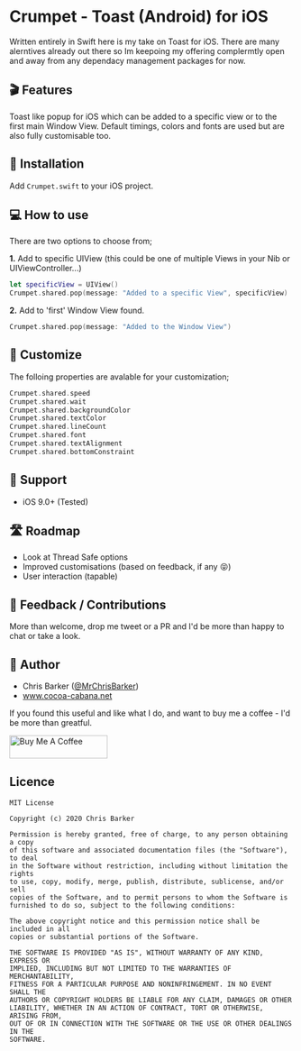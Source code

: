 # Crumpet - Toast (Android) for iOS

Written entirely in Swift here is my take on Toast for iOS. There are many alerntives already out there so Im keepoing my offering complermtly open and away from any dependacy management packages for now.

## 🎬 Features
Toast like popup for iOS which can be added to a specific view or to the first main Window View. Default timings, colors and fonts are used but are also fully customisable too.

## 🧰 Installation
Add `Crumpet.swift` to your iOS project.

## 💻 How to use

There are two options to choose from;

**1.** Add to specific UIView (this could be one of multiple Views in your Nib or UIViewController...)

```swift
let specificView = UIView()
Crumpet.shared.pop(message: "Added to a specific View", specificView)
```

**2.** Add to 'first' Window View found.

```swift
Crumpet.shared.pop(message: "Added to the Window View")
```

## 🎨 Customize

The folloing properties are avalable for your customization;

```swift
Crumpet.shared.speed
Crumpet.shared.wait
Crumpet.shared.backgroundColor
Crumpet.shared.textColor
Crumpet.shared.lineCount
Crumpet.shared.font
Crumpet.shared.textAlignment
Crumpet.shared.bottomConstraint
```
## 📱 Support
- iOS 9.0+ (Tested)

## 🛣 Roadmap
- Look at Thread Safe options
- Improved customisations (based on feedback, if any 😝)
- User interaction (tapable)

## 📝 Feedback / Contributions
More than welcome, drop me tweet or a PR and I'd be more than happy to chat or take a look.

## 📙 Author
- Chris Barker ([@MrChrisBarker](http://twitter.com/mrchrisbarker "@MrChrisBarker"))
- www.cocoa-cabana.net

If you found this useful and like what I do, and want to buy me a coffee - I'd be more than greatful.

<a href="https://www.buymeacoffee.com/MrChrisBarker" target="_blank"><img src="https://cdn.buymeacoffee.com/buttons/default-red.png" alt="Buy Me A Coffee" style="height: 41px !important;width: 174px !important;" ></a>

## Licence
```
MIT License

Copyright (c) 2020 Chris Barker

Permission is hereby granted, free of charge, to any person obtaining a copy
of this software and associated documentation files (the "Software"), to deal
in the Software without restriction, including without limitation the rights
to use, copy, modify, merge, publish, distribute, sublicense, and/or sell
copies of the Software, and to permit persons to whom the Software is
furnished to do so, subject to the following conditions:

The above copyright notice and this permission notice shall be included in all
copies or substantial portions of the Software.

THE SOFTWARE IS PROVIDED "AS IS", WITHOUT WARRANTY OF ANY KIND, EXPRESS OR
IMPLIED, INCLUDING BUT NOT LIMITED TO THE WARRANTIES OF MERCHANTABILITY,
FITNESS FOR A PARTICULAR PURPOSE AND NONINFRINGEMENT. IN NO EVENT SHALL THE
AUTHORS OR COPYRIGHT HOLDERS BE LIABLE FOR ANY CLAIM, DAMAGES OR OTHER
LIABILITY, WHETHER IN AN ACTION OF CONTRACT, TORT OR OTHERWISE, ARISING FROM,
OUT OF OR IN CONNECTION WITH THE SOFTWARE OR THE USE OR OTHER DEALINGS IN THE
SOFTWARE.
```

